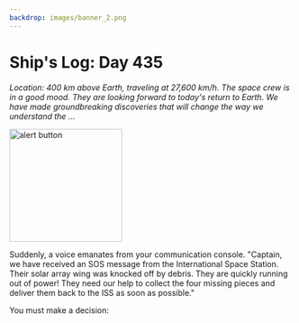 ```yaml
---
backdrop: images/banner_2.png
---
```

# Ship's Log: Day 435

<em>Location: 400 km above Earth, traveling at 27,600 km/h. The space crew is in a good mood. They are looking forward to today's return to Earth. We have made groundbreaking discoveries that will change the way we understand the ...</em>

<img class="p-5" src="/AzureSpaceMystery/images/alert.gif" alt="alert button" width="200px">

Suddenly, a voice emanates from your communication console. "Captain, we have received an SOS message from the International Space Station. Their solar array wing was knocked off by debris. They are quickly running out of power! They need our help to collect the four missing pieces and deliver them back to the ISS as soon as possible."

You must make a decision:

<Page url="/rocket/en/1" instructions="" action="Save the ISS" condition="none" />

<Page url="/rocket/en/2" instructions="" action="Return to Earth" condition="none" />
